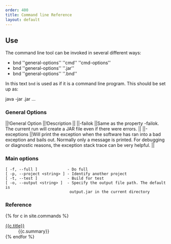 ```yaml
---
order: 400
title: Command line Reference
layout: default
---
```


## Use
The command line tool can be invoked in several different ways:

* bnd ''general-options'' ''cmd'' ''cmd-options''
* bnd ''general-options'' ''<file>.jar''
* bnd ''general-options'' ''<file>.bnd''

In this text `bnd` is used as if it is a command line program. This should be set up as: 

  java -jar <path to bnd>.jar ...

### General Options

||!General Option ||!Description ||
||-failok ||Same as the property -failok. The current run will create a JAR file even if there were errors. ||
||-exceptions ||Will print the exception when the software has ran into a bad exception and bails out. Normally only a message is printed. For debugging or diagnostic reasons, the exception stack trace can be very helpful. ||

### Main options

    [ -f, --full ]             - Do full
    [ -p, --project <string> ] - Identify another project
    [ -t, --test ]             - Build for test
    [ -o, --output <string> ]  - Specify the output file path. The default is
                                output.jar in the current directory


### Reference


<div>
<dl class="property-index">

{% for c in site.commands %}<dt><a href="{{ c.url | prepend: site.github.url }}">{{c.title}}</a></dt><dd>{{c.summary}}</dd>
{% endfor %}

